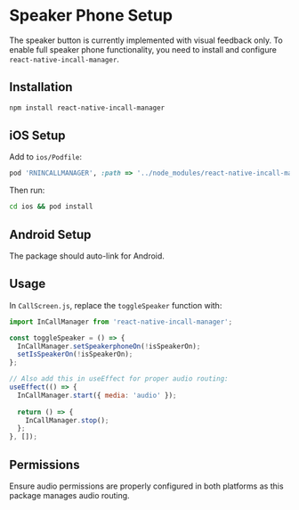 # Speaker Phone Setup

The speaker button is currently implemented with visual feedback only. To enable full speaker phone functionality, you need to install and configure `react-native-incall-manager`.

## Installation

```bash
npm install react-native-incall-manager
```

## iOS Setup
Add to `ios/Podfile`:
```ruby
pod 'RNINCALLMANAGER', :path => '../node_modules/react-native-incall-manager'
```

Then run:
```bash
cd ios && pod install
```

## Android Setup
The package should auto-link for Android.

## Usage
In `CallScreen.js`, replace the `toggleSpeaker` function with:

```javascript
import InCallManager from 'react-native-incall-manager';

const toggleSpeaker = () => {
  InCallManager.setSpeakerphoneOn(!isSpeakerOn);
  setIsSpeakerOn(!isSpeakerOn);
};

// Also add this in useEffect for proper audio routing:
useEffect(() => {
  InCallManager.start({ media: 'audio' });
  
  return () => {
    InCallManager.stop();
  };
}, []);
```

## Permissions
Ensure audio permissions are properly configured in both platforms as this package manages audio routing.